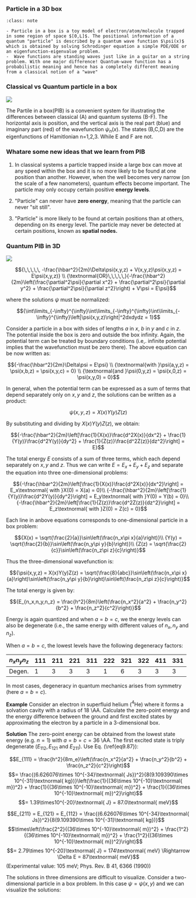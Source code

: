 
### Particle in a 3D box

```{admonition} What you need to know
:class: note

- Particle in a box is a toy model of electron/atom/molecule trapped in some region of space $[0,L]$. The positional information of a quantum "particle" is described by a quantum wave function $\psi(x)$ which is obtained by solving Schrodinger equation a simple PDE/ODE or an eigenfunction-eigenvalue problem. 
-  Wave functions are standing waves just like in a guitar on a string problem. With one major difference! Quantum-wave function has a probabilistic meaning and hence has a completely different meaning from a classical notion of a "wave"
```



### Classical vs Quantum particle in a box

![](https://upload.wikimedia.org/wikipedia/commons/8/8f/InfiniteSquareWellAnimation.gif)

The Partile in a box(PIB) is a convenient system for illustrating the differences between classical (A) and quantum systems (B-F). The horizontal axis is position, and the vertical axis is the real part (blue) and imaginary part (red) of the wavefunction  $\psi_n(x)$. The states (B,C,D) are the eigenfunctions of Hamitlonian n=1,2,3.  While E and F are not. 

### Whatare some new ideas that we learn from PIB

1. In classical systems  a particle trapped inside a large box can move at any speed within the box and it is no more likely to be found at one position than another. However, when the well becomes very narrow (on the scale of a few nanometers), quantum effects become important. The particle may only occupy certain positive **energy levels**.

2. "Particle"  can never have **zero energy**, meaning that the particle can never "sit still". 

3. "Particle" is more likely to be found at certain positions than at others, depending on its energy level. The particle may never be detected at certain positions, known as **spatial nodes.**

### Quantum PIB in 3D

![](https://upload.wikimedia.org/wikipedia/commons/1/13/Infinite_potential_well-en.svg)

$${\,\,\,\,\, -\frac{\hbar^2}{2m}\Delta\psi(x,y,z) + V(x,y,z)\psi(x,y,z) = E\psi(x,y,z)} \\ 
{\textnormal{OR}\,\,\,\,\,}{-\frac{\hbar^2}{2m}\left(\frac{\partial^2\psi}{\partial x^2} + \frac{\partial^2\psi}{\partial y^2} + \frac{\partial^2\psi}{\partial z^2}\right) + V\psi = E\psi}$$

where the solutions $\psi$ must be normalized:

$${\int\limits_{-\infty}^{\infty}\int\limits_{-\infty}^{\infty}\int\limits_{-\infty}^{\infty}\left|\psi(x,y,z)\right|^2dxdydz = 1}$$

Consider a particle in a box with sides of lengths $a$ in $x$, $b$ in $y$ and $c$ in $z$. The potential inside the box is zero and outside the box infinity. Again, the potential term can be treated by boundary conditions (i.e,. infinite potential implies that the wavefunction must be zero there). The above equation can be now written as:


$${-\frac{\hbar^2}{2m}\Delta\psi = E\psi} \\
{\textnormal{with }\psi(a,y,z) = \psi(x,b,z) = \psi(x,y,c) = 0} \\
{\textnormal{and }\psi(0,y,z) = \psi(x,0,z) = \psi(x,y,0) = 0}$$


In general, when the potential term can be expressed as a sum of terms that depend separately only on $x, y$ and $z$, the solutions can be written as a product:

$${\psi(x,y,z) = X(x)Y(y)Z(z)}$$

By substituting and dividing by $X(x)Y(y)Z(z)$, we obtain:

$${-\frac{\hbar^2}{2m}\left[\frac{1}{X(x)}\frac{d^2X(x)}{dx^2} + \frac{1}{Y(y)}\frac{d^2Y(y)}{dy^2} + \frac{1}{Z(z)}\frac{d^2Z(z)}{dz^2}\right] = E}$$

The total energy $E$ consists of a sum of three terms, which each depend separately on $x, y$ and $z$. Thus we can write $E = E_x + E_y + E_z$ and separate the equation into three one-dimensional problems:

$${-\frac{\hbar^2}{2m}\left[\frac{1}{X(x)}\frac{d^2X(x)}{dx^2}\right] = E_x\textnormal{ with }X(0) = X(a) = 0}\\
{-\frac{\hbar^2}{2m}\left[\frac{1}{Y(y)}\frac{d^2Y(y)}{dy^2}\right] = E_y\textnormal{ with }Y(0) = Y(b) = 0}\\
{-\frac{\hbar^2}{2m}\left[\frac{1}{Z(z)}\frac{d^2Z(z)}{dz^2}\right] = E_z\textnormal{ with }Z(0) = Z(c) = 0}$$



Each line in anbove equations corresponds to one-dimensional particle in a box problem:

$${X(x) = \sqrt{\frac{2}{a}}\sin\left(\frac{n_x\pi x}{a}\right)}\\
{Y(y) = \sqrt{\frac{2}{b}}\sin\left(\frac{n_y\pi y}{b}\right)}\\
{Z(z) = \sqrt{\frac{2}{c}}\sin\left(\frac{n_z\pi z}{c}\right)}$$

Thus the three-dimensional wavefunction  is:

$${\psi(x,y,z) = X(x)Y(y)Z(z) = \sqrt{\frac{8}{abc}}\sin\left(\frac{n_x\pi x}{a}\right)\sin\left(\frac{n_y\pi y}{b}\right)\sin\left(\frac{n_z\pi z}{c}\right)}$$

The total energy is given by:

$${E_{n_x,n_y,n_z} = \frac{h^2}{8m}\left(\frac{n_x^2}{a^2} + \frac{n_y^2}{b^2} + \frac{n_z^2}{c^2}\right)}$$

Energy is again quantized and when $a = b = c$, we the energy levels can also be degenerate (i.e., the same energy with different values of $n_x, n_y$ and $n_z$).

When $a = b = c$, the lowest levels have the following degeneracy factors:

| $n_x n_y n_z$ | 111 | 211 | 221 | 311 | 222 | 321 | 322 | 411 | 331 |
|---------------|-----|-----|-----|-----|-----|-----|-----|-----|-----|
| Degen.        | 1   | 3   | 3   | 3   | 1   | 6   | 3   | 3   | 3   |


In most cases, degeneracy in quantum mechanics arises from symmetry (here $a = b = c$).

**Example** Consider an electron in superfluid helium ($^4$He) where it forms a solvation cavity with a radius of 18 \AA. Calculate the zero-point energy and the energy difference between the ground and first excited states by approximating the electron by a particle in a 3-dimensional box.

**Solution** The zero-point energy can be obtained from the lowest state energy (e.g. $n = 1$) with $a = b = c = 36$ \AA. The first excited state is triply degenerate ($E_{112}, E_{121}$ and $E_{211}$). Use Eq. (\ref{eq9.87}):

$$E_{111} = \frac{h^2}{8m_e}\left(\frac{n_x^2}{a^2} + \frac{n_y^2}{b^2} + \frac{n_z^2}{c^2}\right)$$
$$= \frac{(6.626076\times 10^{-34}\textnormal{ Js})^2}{8(9.109390\times 10^{-31}\textnormal{ kg})}\left(\frac{1}{(36\times 10^{-10}\textnormal{ m})^2} + \frac{1}{(36\times 10^{-10}\textnormal{ m})^2} + \frac{1}{(36\times 10^{-10}\textnormal{ m})^2}\right)$$
$$= 1.39\times10^{-20}\textnormal{ J} = 87.0\textnormal{ meV}$$


$$E_{211} = E_{121} = E_{112} = \frac{(6.626076\times 10^{-34}\textnormal{ Js})^2}{8(9.109390\times 10^{-31}\textnormal{ kg})}$$
$$\times\left(\frac{2^2}{(36\times 10^{-10}\textnormal{ m})^2} + \frac{1^2}{(36\times 10^{-10}\textnormal{ m})^2} + \frac{1^2}{(36\times 10^{-10}\textnormal{ m})^2}\right)$$
$$= 2.79\times 10^{-20}\textnormal{ J} = 174\textnormal{ meV} \Rightarrow \Delta E = 87\textnormal{ meV}$$
(Experimental value: 105 meV; Phys. Rev. B 41, 6366 (1990))


The solutions in three dimensions are difficult to visualize. Consider a two-dimensional particle in a box problem. In this case $\psi = \psi(x, y)$ and we can visualize the solutions:

